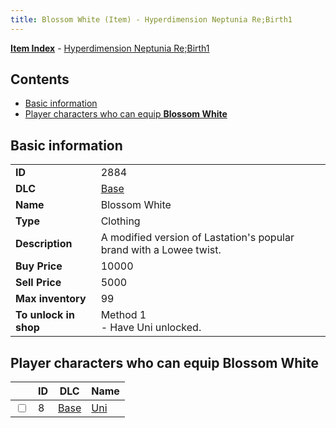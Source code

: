 ```yaml
---
title: Blossom White (Item) - Hyperdimension Neptunia Re;Birth1
---
```


[**Item Index**](/neptunia/rb1/item/index.html) - [Hyperdimension Neptunia Re;Birth1](/neptunia/rb1)

## Contents

- [Basic information](#basic-information)
- [Player characters who can equip **Blossom White**](#player-characters-who-can-equip-blossom-white)

## Basic information

|   |   |
| -- | -- |
| **ID** | 2884 |
| **DLC** | [Base](/neptunia/rb1/dlc/1-base.html) |
| **Name** | Blossom White |
| **Type** | Clothing |
| **Description** | A modified version of Lastation's popular brand with a Lowee twist. |
| **Buy Price** | 10000 |
| **Sell Price** | 5000 |
| **Max inventory** | 99 |
| **To unlock in shop** | Method 1<br />- Have Uni unlocked. |


## Player characters who can equip **Blossom White**

|    | ID | DLC | Name |
| -- | -- | --- | ---- |
| <input type="checkbox" id="rb1-player-1-8" class="trackbox" /> | 8 | [Base](/neptunia/rb1/dlc/1-base.html) | [Uni](/neptunia/rb1/player/1-8-uni.html) |

